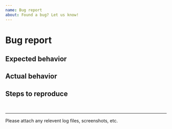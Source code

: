 ```yaml
---
name: Bug report
about: Found a bug? Let us know!
---
```


# Bug report

## Expected behavior

## Actual behavior

## Steps to reproduce

<br>

***

Please attach any relevent log files, screenshots, etc.
